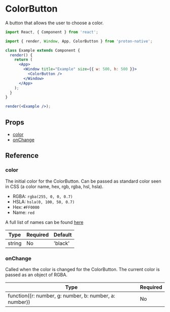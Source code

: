 # ColorButton

A button that allows the user to choose a color.

```jsx
import React, { Component } from 'react';

import { render, Window, App, ColorButton } from 'proton-native';

class Example extends Component {
  render() {
    return (
      <App>
        <Window title="Example" size={{ w: 500, h: 500 }}>
          <ColorButton />
        </Window>
      </App>
    );
  }
}

render(<Example />);
```

## Props

* [color](#color)
* [onChange](#onChange)

## Reference

### color

The initial color for the ColorButton. Can be passed as standard color seen in CSS (a color name, hex, rgb, rgba, hsl, hsla).

* RGBA: `rgba(255, 0, 0, 0.7)`
* HSLA: `hsla(0, 100, 50, 0.7)`
* Hex: `#FF0000`
* Name: `red`

A full list of names can be found [here](https://www.w3schools.com/colors/colors_names.asp)

| **Type** | **Required** | **Default** |
| -------- | ------------ | ----------- |
| string   | No           | 'black'     |

### onChange

Called when the color is changed for the ColorButton. The current color is passed as an object of RGBA.

| **Type**                                               | **Required** |
| ------------------------------------------------------ | ------------ |
| function({r: number, g: number, b: number, a: number}) | No           |
